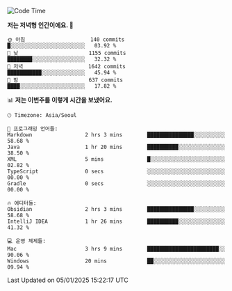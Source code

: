   <!--START_SECTION:waka-->
![Code Time](http://img.shields.io/badge/Code%20Time-458%20hrs%2039%20mins-blue)

**저는 저녁형 인간이에요. 🦉** 

```text
🌞 아침                     140 commits         █░░░░░░░░░░░░░░░░░░░░░░░░   03.92 % 
🌆 낮　                     1155 commits        ████████░░░░░░░░░░░░░░░░░   32.32 % 
🌃 저녁                     1642 commits        ███████████░░░░░░░░░░░░░░   45.94 % 
🌙 밤　                     637 commits         ████░░░░░░░░░░░░░░░░░░░░░   17.82 % 
```


📊 **저는 이번주를 이렇게 시간을 보냈어요.** 

```text
🕑︎ Timezone: Asia/Seoul

💬 프로그래밍 언어들: 
Markdown                 2 hrs 3 mins        ███████████████░░░░░░░░░░   58.68 % 
Java                     1 hr 20 mins        ██████████░░░░░░░░░░░░░░░   38.50 % 
XML                      5 mins              █░░░░░░░░░░░░░░░░░░░░░░░░   02.82 % 
TypeScript               0 secs              ░░░░░░░░░░░░░░░░░░░░░░░░░   00.00 % 
Gradle                   0 secs              ░░░░░░░░░░░░░░░░░░░░░░░░░   00.00 % 

🔥 에디터들: 
Obsidian                 2 hrs 3 mins        ███████████████░░░░░░░░░░   58.68 % 
IntelliJ IDEA            1 hr 26 mins        ██████████░░░░░░░░░░░░░░░   41.32 % 

💻 운영 체제들: 
Mac                      3 hrs 9 mins        ███████████████████████░░   90.06 % 
Windows                  20 mins             ██░░░░░░░░░░░░░░░░░░░░░░░   09.94 % 
```


 Last Updated on 05/01/2025 15:22:17 UTC
<!--END_SECTION:waka-->

